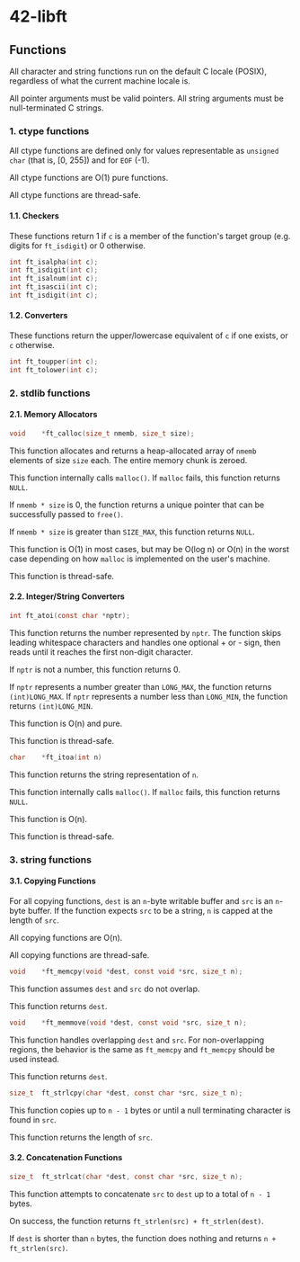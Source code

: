 # 42-libft

## Functions

All character and string functions run on the default C locale
(POSIX), regardless of what the current machine locale is.

All pointer arguments must be valid pointers. All string arguments
must be null-terminated C strings.

### 1. ctype functions

All ctype functions are defined only for values representable as
`unsigned char` (that is, [0, 255]) and for `EOF` (-1).

All ctype functions are O(1) pure functions.

All ctype functions are thread-safe.

#### 1.1. Checkers

These functions return 1 if `c` is a member of the function's target
group (e.g. digits for `ft_isdigit`) or 0 otherwise.

```C
int	ft_isalpha(int c);
int	ft_isdigit(int c);
int	ft_isalnum(int c);
int	ft_isascii(int c);
int	ft_isdigit(int c);
```

#### 1.2. Converters

These functions return the upper/lowercase equivalent of `c` if one
exists, or `c` otherwise.

```C
int	ft_toupper(int c);
int	ft_tolower(int c);
```

### 2. stdlib functions

#### 2.1. Memory Allocators

```C
void	*ft_calloc(size_t nmemb, size_t size);
```

This function allocates and returns a heap-allocated array of `nmemb`
elements of size `size` each. The entire memory chunk is zeroed.

This function internally calls `malloc()`. If `malloc` fails, this
function returns `NULL`.

If `nmemb * size` is 0, the function returns a unique pointer that can
be successfully passed to `free()`.

If `nmemb * size` is greater than `SIZE_MAX`, this function returns
`NULL`.

This function is O(1) in most cases, but may be O(log n) or O(n) in
the worst case depending on how `malloc` is implemented on the user's
machine.

This function is thread-safe.

#### 2.2. Integer/String Converters

```C
int	ft_atoi(const char *nptr);
```

This function returns the number represented by `nptr`. The function
skips leading whitespace characters and handles one optional + or -
sign, then reads until it reaches the first non-digit character.

If `nptr` is not a number, this function returns 0.

If `nptr` represents a number greater than `LONG_MAX`, the function
returns `(int)LONG_MAX`. If `nptr` represents a number less than
`LONG_MIN`, the function returns `(int)LONG_MIN`.

This function is O(n) and pure.

This function is thread-safe.

```C
char	*ft_itoa(int n)
```

This function returns the string representation of `n`.

This function internally calls `malloc()`. If `malloc` fails, this
function returns `NULL`.

This function is O(n).

This function is thread-safe.

### 3. string functions

#### 3.1. Copying Functions

For all copying functions, `dest` is an `n`-byte writable buffer
and `src` is an `n`-byte buffer. If the function expects `src` to
be a string, `n` is capped at the length of `src`.

All copying functions are O(n).

All copying functions are thread-safe.

```C
void	*ft_memcpy(void *dest, const void *src, size_t n);
```

This function assumes `dest` and `src` do not overlap.

This function returns `dest`.

```C
void	*ft_memmove(void *dest, const void *src, size_t n);
```

This function handles overlapping `dest` and `src`. For
non-overlapping regions, the behavior is the same as `ft_memcpy`
and `ft_memcpy` should be used instead.

This function returns `dest`.

```C
size_t	ft_strlcpy(char *dest, const char *src, size_t n);
```

This function copies up to `n - 1` bytes or until a null terminating
character is found in `src`.

This function returns the length of `src`.

#### 3.2. Concatenation Functions

```C
size_t	ft_strlcat(char *dest, const char *src, size_t n);
```

This function attempts to concatenate `src` to `dest` up to a
total of `n - 1` bytes.

On success, the function returns `ft_strlen(src) + ft_strlen(dest)`.

If `dest` is shorter than `n` bytes, the function does nothing
and returns `n + ft_strlen(src)`.
